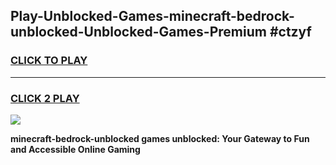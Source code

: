 
## Play-Unblocked-Games-minecraft-bedrock-unblocked-Unblocked-Games-Premium #ctzyf
<h3>
<a href="https://premium.freeplayer.one?title=minecraft-bedrock-unblocked&ref=12M">CLICK TO PLAY</a></h3>
<hr>

<h3>
<a href="https://premium.freeplayer.one?title=minecraft-bedrock-unblocked&ref=12M">CLICK 2 PLAY</a>
  
</h3>

<a href="https://premium.freeplayer.one?title=minecraft-bedrock-unblocked&ref=12M"><img src="https://clearcache.store/games.png"></a>


**minecraft-bedrock-unblocked games unblocked: Your Gateway to Fun and Accessible Online Gaming**
